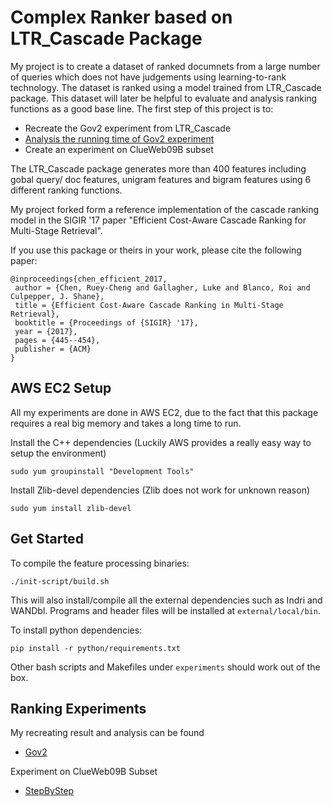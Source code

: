 # Complex Ranker based on LTR_Cascade Package #

My project is to create a dataset of ranked documnets from a large number of queries which does not have judgements using learning-to-rank technology. The dataset is ranked using a model trained from LTR_Cascade package. This dataset will later be helpful to evaluate and analysis ranking functions as a good base line. 
The first step of this project is to:
- Recreate the Gov2 experiment from LTR_Cascade
- [Analysis the running time of Gov2 experiment](https://github.com/JerryMXB/LTR_Cascade/blob/master/experiments/Gov2/data/mksvm/README.md)
- Create an experiment on ClueWeb09B subset

The LTR_Cascade package generates more than 400 features including gobal query/ doc features, unigram features and bigram features using 6 different ranking functions.

My project forked form a reference implementation of the cascade ranking
model in the SIGIR '17 paper "Efficient Cost-Aware Cascade Ranking for
Multi-Stage Retrieval".

If you use this package or theirs in your work, please cite the following paper:
```
@inproceedings{chen_efficient_2017,
 author = {Chen, Ruey-Cheng and Gallagher, Luke and Blanco, Roi and Culpepper, J. Shane},
 title = {Efficient Cost-Aware Cascade Ranking in Multi-Stage Retrieval},
 booktitle = {Proceedings of {SIGIR} '17},
 year = {2017},
 pages = {445--454},
 publisher = {ACM}
} 
```

## AWS EC2 Setup ##
All my experiments are done in AWS EC2, due to the fact that this package requires a real big memory and takes a long time to run.

Install the C++ dependencies (Luckily AWS provides a really easy way to setup the environment)
```
sudo yum groupinstall "Development Tools"
```

Install Zlib-devel dependencies (Zlib does not work for unknown reason)
```
sudo yum install zlib-devel
```

## Get Started ##

To compile the feature processing binaries:

    ./init-script/build.sh

This will also install/compile all the external dependencies such as Indri and
WANDbl.  Programs and header files will be installed at `external/local/bin`.

To install python dependencies:

    pip install -r python/requirements.txt

Other bash scripts and Makefiles under `experiments` should work out of the box.


## Ranking Experiments ##
My recreating result and analysis can be found
* [Gov2](experiments/Gov2/)

Experiment on ClueWeb09B Subset
* [StepByStep](experiments/StepByStep)

